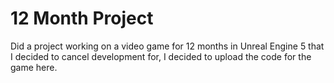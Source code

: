# 12 Month Project

Did a project working on a video game for 12 months in Unreal Engine 5 that I decided to cancel development for, I decided to upload the code for the game here.